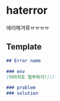 # haterror
에러해겨류ㅠㅠㅠㅠ


## Template

```markdown
## Error name

### env
[이미지도 첨부하기!]()

### problem
### solution
```